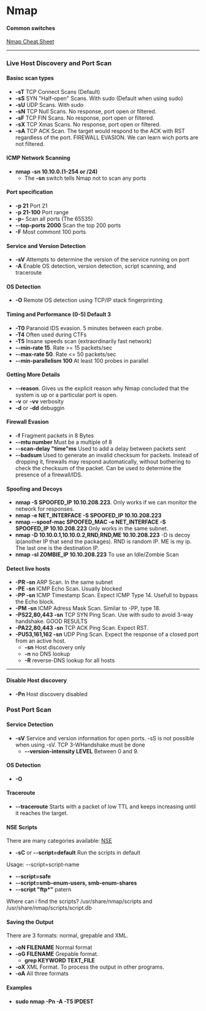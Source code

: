 # Nmap

#### Common switches[​](broken-reference) <a href="#common-switches" id="common-switches"></a>

[Nmap Cheat Sheet](https://www.stationx.net/nmap-cheat-sheet/)

***

### Live Host Discovery and Port Scan[​](broken-reference) <a href="#live-host-discovery-and-port-scan" id="live-host-discovery-and-port-scan"></a>

#### Basisc scan types[​](broken-reference) <a href="#basisc-scan-types" id="basisc-scan-types"></a>

* **-sT** TCP Connect Scans (Default)
* **-sS** SYN "Half-open" Scans. With sudo (Default when using sudo)
* **-sU** UDP Scans. With sudo
* **-sN** TCP Null Scans. No response, port open or filtered.
* **-sF** TCP FIN Scans. No response, port open or filtered.
* **-sX** TCP Xmas Scans. No response, port open or filtered.
* **-sA** TCP ACK Scan. The target would respond to the ACK with RST regardless of the port. FIREWALL EVASION. We can learn wich ports are not filtered.

#### ICMP Network Scanning[​](broken-reference) <a href="#icmp-network-scanning" id="icmp-network-scanning"></a>

* **nmap -sn 10.10.0.(1-254 or /24)**
  * The **-sn** switch tells Nmap not to scan any ports

#### Port specification[​](broken-reference) <a href="#port-specification" id="port-specification"></a>

* **-p 21** Port 21
* **-p 21-100** Port range
* **-p-** Scan all ports (The 65535)
* **--top-ports 2000** Scan the top 200 ports
* **-F** Most commont 100 ports

#### Service and Version Detection[​](broken-reference) <a href="#service-and-version-detection" id="service-and-version-detection"></a>

* **-sV** Attempts to determine the version of the service running on port
* **-A** Enable OS detection, version detection, script scanning, and traceroute

#### OS Detection[​](broken-reference) <a href="#os-detection" id="os-detection"></a>

* **-O** Remote OS detection using TCP/IP stack fingerprinting

#### Timing and Performance (0-5) Default 3[​](broken-reference) <a href="#timing-and-performance-0-5-default-3" id="timing-and-performance-0-5-default-3"></a>

* **-T0** Paranoid IDS evasion. 5 minutes between each probe.
* **-T4** Often used during CTFs
* **-T5** Insane speeds scan (extraordinarily fast network)
* **--min-rate 15**. Rate >= 15 packets/sec
* **--max-rate 50**. Rate <= 50 packets/sec
* **--min-parallelism 100** At least 100 probes in parallel

#### Getting More Details[​](broken-reference) <a href="#getting-more-details" id="getting-more-details"></a>

* **--reason**. Gives us the explicit reason why Nmap concluded that the system is up or a particular port is open.
* **-v** or **-vv** verbosity
* **-d** or **-dd** debuggin

#### Firewall Evasion[​](broken-reference) <a href="#firewall-evasion" id="firewall-evasion"></a>

* **-f** Fragment packets in 8 Bytes
* **--mtu number** Must be a multiple of 8
* **--scan-delay "time"ms** Used to add a delay between packets sent
* **--badsum** Used to generate an invalid checksum for packets. Instead of dropping it, firewalls may respond automatically, without bothering to check the checksum of the packet. Can be used to determine the presence of a firewall/IDS.

#### Spoofing and Decoys[​](broken-reference) <a href="#spoofing-and-decoys" id="spoofing-and-decoys"></a>

* **nmap -S SPOOFED\_IP 10.10.208.223**. Only works if we can monitor the network for responses.
* **nmap -e NET\_INTERFACE -S SPOOFED\_IP 10.10.208.223**
* **nmap --spoof-mac SPOOFED\_MAC -e NET\_INTERFACE -S SPOOFED\_IP 10.10.208.223** Only works in the same subnet.
* **nmap -D 10.10.0.1,10.10.0.2,RND,RND,ME 10.10.208.223** -D is decoy ip(another IP that send the packages). RND is random IP. ME is my ip. The last one is the destination IP.
* **nmap -sI ZOMBIE\_IP 10.10.208.223** To use an Idle/Zombie Scan

#### Detect live hosts[​](broken-reference) <a href="#detect-live-hosts" id="detect-live-hosts"></a>

* **-PR -sn** ARP Scan. In the same subnet
* **-PE -sn** ICMP Echo Scan. Usually blocked
* **-PP -sn** ICMP Timestamp Scan. Expect ICMP Type 14. Usefull to bypass the Echo block.
* **-PM -sn** ICMP Adress Mask Scan. Similar to -PP, type 18.
* **-PS22,80,443 -sn** TCP SYN Ping Scan. Use with sudo to avoid 3-way handshake. GOOD RESULTS
* **-PA22,80,443 -sn** TCP ACK Ping Scan. Expect RST.
* **-PU53,161,162 -sn** UDP Ping Scan. Expect the response of a closed port from an active host.
  * **-sn** Host discovery only
  * **-n** no DNS lookup
  * **-R** reverse-DNS lookup for all hosts

***

#### Disable Host discovery[​](broken-reference) <a href="#disable-host-discovery" id="disable-host-discovery"></a>

* **-Pn** Host discovery disabled

### Post Port Scan[​](broken-reference) <a href="#post-port-scan" id="post-port-scan"></a>

#### Service Detection[​](broken-reference) <a href="#service-detection" id="service-detection"></a>

* **-sV** Service and version information for open ports. -sS is not possible when using -sV. TCP 3-WHandshake must be done
  * **--version-intensity LEVEL** Between 0 and 9.

#### OS Detection[​](broken-reference) <a href="#os-detection-1" id="os-detection-1"></a>

* **-O**

#### Traceroute[​](broken-reference) <a href="#traceroute" id="traceroute"></a>

* **--traceroute** Starts with a packet of low TTL and keeps increasing until it reaches the target.

#### NSE Scripts[​](broken-reference) <a href="#nse-scripts" id="nse-scripts"></a>

There are many categories available: [NSE](https://nmap.org/book/nse-usage.html)

* **-sC** or **--script=default** Run the scripts in default

Usage: --script=script-name

* **--script=safe**
* **--script=smb-enum-users, smb-enum-shares**
* **--script "ftp\*"** patern

Where can i find the scripts? /usr/share/nmap/scripts and /usr/share/nmap/scripts/script.db

#### Saving the Output[​](broken-reference) <a href="#saving-the-output" id="saving-the-output"></a>

There are 3 formats: normal, grepable and XML.

* **-oN FILENAME** Normal format
* **-oG FILENAME** Grepable format.
  * **grep KEYWORD TEXT\_FILE**
* **-oX** XML Format. To process the output in other programs.
* **-oA** All three formats

#### Examples[​](broken-reference) <a href="#examples" id="examples"></a>

* **sudo nmap -Pn -A -T5 IPDEST**
